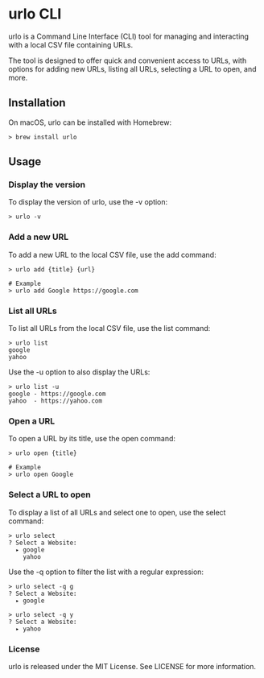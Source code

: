 # urlo CLI
urlo is a Command Line Interface (CLI) tool for managing and interacting with a local CSV file containing URLs.

The tool is designed to offer quick and convenient access to URLs, with options for adding new URLs, listing all URLs, selecting a URL to open, and more.

## Installation
On macOS, urlo can be installed with Homebrew:

```shell
> brew install urlo
```

## Usage
### Display the version
To display the version of urlo, use the -v option:

```shell
> urlo -v
```

### Add a new URL
To add a new URL to the local CSV file, use the add command:

```shell
> urlo add {title} {url}

# Example
> urlo add Google https://google.com
```
### List all URLs
To list all URLs from the local CSV file, use the list command:

```shell
> urlo list
google
yahoo
```

Use the -u option to also display the URLs:

```shell
> urlo list -u
google - https://google.com
yahoo  - https://yahoo.com
```
### Open a URL
To open a URL by its title, use the open command:

```shell
> urlo open {title}

# Example
> urlo open Google
```

### Select a URL to open
To display a list of all URLs and select one to open, use the select command:

```shell
> urlo select
? Select a Website: 
  ▸ google
    yahoo
```
Use the -q option to filter the list with a regular expression:

```shell
> urlo select -q g
? Select a Website: 
  ▸ google
  
> urlo select -q y
? Select a Website: 
  ▸ yahoo
```

### License
urlo is released under the MIT License. See LICENSE for more information.
